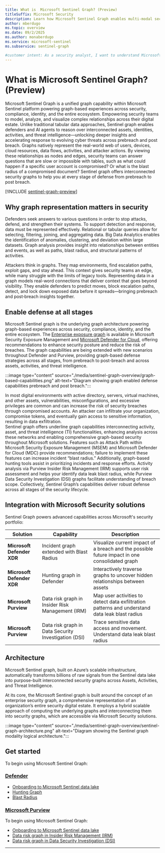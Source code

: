 ```yaml
---
title: What is  Microsoft Sentinel Graph? (Preview)
titleSuffix: Microsoft Security  
description: Learn how Microsoft Sentinel Graph enables multi-modal security analytics through graph-based representation of security data, providing deep insights into digital environments and attack paths.
author: mberdugo
ms.topic: overview
ms.date: 09/2/2025
ms.author: monaberdugo
ms.service: microsoft-sentinel
ms.subservice: sentinel-graph

#customer intent: As a security analyst, I want to understand Microsoft Sentinel Graph capabilities so that I can detect complex attack paths and relationships that are difficult to identify with traditional tabular queries..
---
```


# What is Microsoft Sentinel Graph? (Preview)

Microsoft Sentinel Graph is a unified graph capability within Microsoft Sentinel platform powering graph-based experiences across security, compliance, identity, and the entire ecosystem. Empowering security teams to model, analyze, and visualize complex relationships across their digital estate. Unlike traditional tabular data approaches, Sentinel graph enables defenders and AI agents to reason over interconnected assets, identities, activities, and threat intelligence—unlocking deeper insights and accelerating response to evolving cyber threats across prebreach and post breach. Graphs natively represent the real-world web of users, devices, cloud resources, data flows, activities, and attacker actions. By viewing these relationships as nodes and edges, security teams can answer questions that are slow or impossible with tables, such as what could happen if a specific user account is compromised? Or what is the blast radius of a compromised document? Sentinel graph offers interconnected security graphs to help you at every stage of defense from prebreach to post breach.

[!INCLUDE [sentinel-graph-preview](includes/sentinel-graph-preview.md)]

## Why graph representation matters in security

Defenders seek answers to various questions in order to stop attacks, defend, and strengthen their systems. To support detection and response, data must be represented effectively. Relational or tabular queries allow for selecting, filtering, joining, and aggregating data. Big Data Analytics enables the identification of anomalies, clustering, and deviation within large datasets. Graph analysis provides insight into relationships between entities and events, as well as paths, blast radius, and structural patterns of activities.

Attackers think in graphs. They map environments, find escalation paths, exploit gaps, and stay ahead. This context gives security teams an edge, while many struggle with the limits of legacy tools. Representing data in a graph models real-word connections that deliver context that goes beyond visibility. They enable defenders to predict moves, block escalation paths, detect, and lock down exposed data before it spreads—bringing prebreach and post‑breach insights together.

## Enable defense at all stages

Microsoft Sentinel graph is the underlying graph architecture powering graph-based experiences across security, compliance, identity, and the entire ecosystem. The [Enterprise exposure graph](/security-exposure-management/enterprise-exposure-map) is available in Microsoft Security Exposure Management and [Microsoft Defender for Cloud](/azure/defender-for-cloud/how-to-manage-attack-path), offering recommendations to enhance security posture and reduce the risk of breaches. The graph capabilities are being extended with new scenarios throughout Defender and Purview, providing graph-based defense strategies across all stages, from prebreach to post-breach and across assets, activities, and threat intelligence.

:::image type="content" source="./media/sentinel-graph-overview/graph-based-capabilities.png" alt-text="Diagram showing graph enabled defense capabilities prebreach and post breach.":::

In most digital environments with active directory, servers, virtual machines, and other assets, vulnerabilities, misconfigurations, and excessive privileges are common and can increase the risk of security breaches through compromised accounts. An attacker can infiltrate your organization, compromise tokens, and eventually gain access to sensitive information, resulting in data exfiltration.  
Sentinel graph offers underline graph capabilities interconnecting activity, asset, and threat intelligence (TI) functionalities, enhancing analysis across these networks and enabling comprehensive graph-based security throughout Microsoft solutions. Features such as Attack Path within Microsoft Security Exposure Management (MSEM) and Microsoft Defender for Cloud (MDC) provide recommendations; failure to implement these features can increase incident “blast radius.” Additionally, graph-based hunting tools assist in prioritizing incidents and response efforts. Activity analysis via Purview Insider Risk Management (IRM) supports user risk assessment and helps your identify data leak blast radius, while Purview Data Security Investigation (DSI) graphs facilitate understanding of breach scope.
Collectively, Sentinel Graph’s capabilities deliver robust defense across all stages of the security lifecycle.

## Integration with Microsoft Security solutions

Sentinel Graph powers advanced capabilities across Microsoft's security portfolio:

| Solution | Capability | Description |
|----------|------------|-------------|
| **Microsoft Defender XDR** | Incident graph extended with Blast Radius | Visualize current impact of a breach and the possible future impact in one consolidated graph |
| **Microsoft Defender XDR** | Hunting graph in Defender | Interactively traverse graphs to uncover hidden relationships between assets |
| **Microsoft Purview** | Data risk graph in Insider Risk Management (IRM) | Map user activities to detect data exfiltration patterns and understand data leak blast radius |
| **Microsoft Purview** | Data risk graph in Data Security Investigation (DSI) | Trace sensitive data access and movement. Understand data leak blast radius |

## Architecture

Microsoft Sentinel graph, built on Azure’s scalable infrastructure, automatically transforms billions of raw signals from the Sentinel data lake into purpose-built interconnected security graphs across Assets, Activities, and Threat Intelligence.

At its core, the Microsoft Sentinel graph is built around the concept of an enterprise security graph, a comprehensive representation of an organization’s entire security digital estate. It employs a hybrid scalable approach of computing the underlying graphs and interconnecting them into security graphs, which are accessible via Microsoft Security solutions.

:::image type="content" source="./media/sentinel-graph-overview/sentinel-graph-architecture.png" alt-text="Diagram showing the Sentinel graph modality logical architecture.":::

## Get started

To begin using Microsoft Sentinel Graph:

### [Defender](#tab/defender)

* [Onboarding to Microsoft Sentinel data lake](./sentinel-lake-onboarding.md)
* [Hunting Graph](/defender-xdr/defender-experts-for-hunting)
* [Blast Radius](../identify-threats-with-entity-behavior-analytics.md)

### [Microsoft Purview](#tab/purview)

To begin using Microsoft Sentinel Graph:

* [Onboarding to Microsoft Sentinel data lake](./sentinel-lake-onboarding.md)
* [Data risk graph in Insider Risk Management (IRM)](/purview/insider-risk-management-configure)
* [Data risk graph in Data Security Investigation (DSI)](/purview/data-security-investigations-billing)

---
